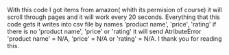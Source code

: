 With this code I got items from amazon( whith its permision of course) it will scroll through pages and it will work every 20 seconds. Everything that this code gets it writes into csv file by names 'product name', 'price', 'rating' if there is no 'product name', 'price' or 'rating' it will   send AtributeError 'product name' = N/A, 'price' = N/A or 'rating' = N/A. I thank you for reading this.
